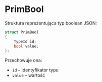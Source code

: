# PrimBool

Struktura reprezentująca typ boolean JSON:

```cpp
struct PrimBool  
{  
    TypeId id;  
    bool value;  
};
```

Przechowuje ona:

- `id` – identyfikator typu
- `value` – wartość
